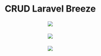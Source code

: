 <h1 align="center">CRUD Laravel Breeze</h1>

###

<div align="center">
  <img height="" src="https://cdn.discordapp.com/attachments/914572071114264659/1141894275961991198/image.png"  />
</div>

###

<div align="center">
  <img height="" src="https://cdn.discordapp.com/attachments/914572071114264659/1141894541763420211/image.png"  />
</div>

###

<div align="center">
  <img height="" src="https://cdn.discordapp.com/attachments/914572071114264659/1141899301983879168/image.png"  />
</div>

###
